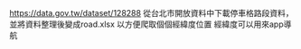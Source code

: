 https://data.gov.tw/dataset/128288 
從台北市開放資料中下載停車格路段資料，並將資料整理後變成road.xlsx
以方便爬取個個經緯度位置
經緯度可以用來app導航
